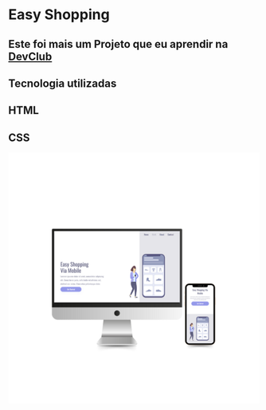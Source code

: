<h1>Easy Shopping</h1>

<h2>Este foi mais um Projeto que eu aprendir na <a href="https://rodolfomori.com.br/devclub">DevClub</a></h2>
<h2>Tecnologia utilizadas</h2>
<h2>HTML</h2>
<h2>CSS</h2>
<img src="https://github.com/RABF1969/Easy-Shopping/blob/main/assets/img/Easy-Shopping-.png">
